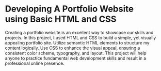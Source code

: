 # Developing A Portfolio Website using Basic HTML and CSS
Creating a portfolio website is an excellent way to showcase our skills and projects. In this project, I used HTML and CSS to build a simple, yet visually appealing portfolio site. Utilize semantic HTML elements to structure my content logically. Use CSS to enhance the visual appeal, ensuring a consistent color scheme, typography, and layout. This project will help anyone to practice fundamental web development skills and result in a professional online presence.

